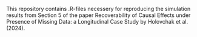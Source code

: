 This repository contains .R-files necessery for reproducing the simulation results from Section 5 of the paper Recoverability of Causal Effects
under Presence of Missing Data: a Longitudinal Case Study by Holovchak et al. (2024).
